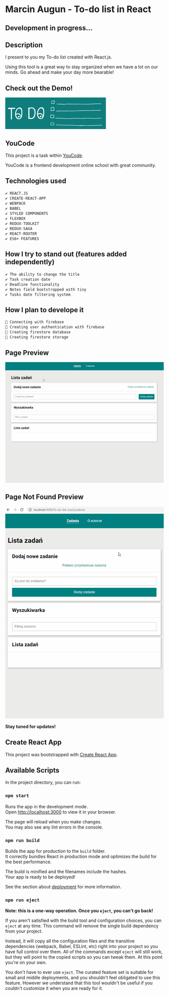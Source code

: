 # Marcin Augun - To-do list in React

## Development in progress...

## Description

I present to you my To-do list created with React.js.

Using this tool is a great way to stay organized when we have a lot on our minds. Go ahead and make your day more bearable!

## Check out the Demo!

[![](./readmeImage.png)](https://marcin10lw.github.io/To-do-list-react/)

## YouCode

This project is a task within [YouCode](https://youcode.pl/zostawiam-maila/).

YouCode is a frontend development online school with great community.

## Technologies used

    ✔ REACT.JS
    ✔ CREATE-REACT-APP
    ✔ WEBPACK
    ✔ BABEL
    ✔ STYLED COMPONENTS
    ✔ FLEXBOX
    ✔ REDUX-TOOLKIT
    ✔ REDUX-SAGA
    ✔ REACT-ROUTER
    ✔ ES6+ FEATURES

## How I try to stand out (features added independently)

    ✔ The ability to change the title
    ✔ Task creation date
    ✔ Deadline functionality
    ✔ Notes field bootstrapped with tiny
    ✔ Tasks date filtering system

## How I plan to develope it

    🔲 Connecting with firebase
    🔲 Creating user authentication with firebase
    🔲 Creating firestore database
    🔲 Creating firestore storage

## Page Preview

![](todo-list-react.gif)

## Page Not Found Preview

![](todo-list-react-pageNotFound-preview.gif)

**Stay tuned for updates!**

## Create React App

This project was bootstrapped with [Create React App](https://github.com/facebook/create-react-app).

## Available Scripts

In the project directory, you can run:

### `npm start`

Runs the app in the development mode.\
Open [http://localhost:3000](http://localhost:3000) to view it in your browser.

The page will reload when you make changes.\
You may also see any lint errors in the console.

### `npm run build`

Builds the app for production to the `build` folder.\
It correctly bundles React in production mode and optimizes the build for the best performance.

The build is minified and the filenames include the hashes.\
Your app is ready to be deployed!

See the section about [deployment](https://facebook.github.io/create-react-app/docs/deployment) for more information.

### `npm run eject`

**Note: this is a one-way operation. Once you `eject`, you can't go back!**

If you aren't satisfied with the build tool and configuration choices, you can `eject` at any time. This command will remove the single build dependency from your project.

Instead, it will copy all the configuration files and the transitive dependencies (webpack, Babel, ESLint, etc) right into your project so you have full control over them. All of the commands except `eject` will still work, but they will point to the copied scripts so you can tweak them. At this point you're on your own.

You don't have to ever use `eject`. The curated feature set is suitable for small and middle deployments, and you shouldn't feel obligated to use this feature. However we understand that this tool wouldn't be useful if you couldn't customize it when you are ready for it.
